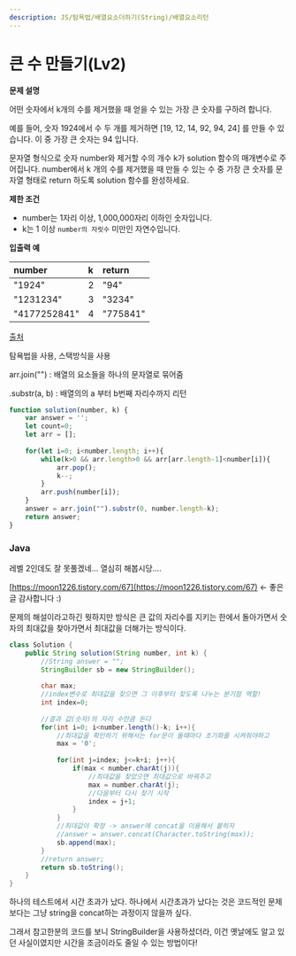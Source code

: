 ```yaml
---
description: JS/탐욕법/배열요소더하기(String)/배열요소리턴
---
```


# 큰 수 만들기\(Lv2\)

**문제 설명**

어떤 숫자에서 k개의 수를 제거했을 때 얻을 수 있는 가장 큰 숫자를 구하려 합니다.

예를 들어, 숫자 1924에서 수 두 개를 제거하면 \[19, 12, 14, 92, 94, 24\] 를 만들 수 있습니다. 이 중 가장 큰 숫자는 94 입니다.

문자열 형식으로 숫자 number와 제거할 수의 개수 k가 solution 함수의 매개변수로 주어집니다. number에서 k 개의 수를 제거했을 때 만들 수 있는 수 중 가장 큰 숫자를 문자열 형태로 return 하도록 solution 함수를 완성하세요.

**제한 조건**

* number는 1자리 이상, 1,000,000자리 이하인 숫자입니다.
* k는 1 이상 `number의 자릿수` 미만인 자연수입니다.

**입출력 예**

| number | k | return |
| :--- | :--- | :--- |
| "1924" | 2 | "94" |
| "1231234" | 3 | "3234" |
| "4177252841" | 4 | "775841" |

[출처](http://hsin.hr/coci/archive/2011_2012/contest4_tasks.pdf)



탐욕법을 사용, 스택방식을 사용

arr.join\(""\) : 배열의 요소들을 하나의 문자열로 묶어줌

.substr\(a, b\) : 배열의의 a 부터 b번째 자리수까지 리턴

```javascript
function solution(number, k) {
    var answer = '';
    let count=0;
    let arr = [];
    
    for(let i=0; i<number.length; i++){
        while(k>0 && arr.length>0 && arr[arr.length-1]<number[i]){
            arr.pop();
            k--;
        }
        arr.push(number[i]);
    }
    answer = arr.join("").substr(0, number.length-k);
    return answer;
}
```



### Java

레벨 2인데도 잘 못풀겠네... 열심히 해봅시당....

[https://moon1226.tistory.com/67](https://moon1226.tistory.com/67) &lt;- 좋은 글 감사합니다 :\)

문제의 해설이라고하긴 뭣하지만 방식은 큰 값의 자리수를 지키는 한에서 돌아가면서 숫자의 최대값을 찾아가면서 최대값을 더해가는 방식이다.

```java
class Solution {
    public String solution(String number, int k) {
        //String answer = "";
        StringBuilder sb = new StringBuilder();
        
        char max;
        //index변수로 최대값을 찾으면 그 이후부터 찾도록 나누는 분기점 역할!
        int index=0;
        
        //결과 값(숫자)의 자리 수만큼 돈다
        for(int i=0; i<number.length()-k; i++){
            //최대값을 확인하기 위해서는 for문이 돌때마다 초기화를 시켜줘야하고
            max = '0';
            
            for(int j=index; j<=k+i; j++){
                if(max < number.charAt(j)){
                    //최대값을 찾았으면 최대값으로 바꿔주고 
                    max = number.charAt(j);
                    //다음부터 다시 찾기 시작
                    index = j+1;
                }
            }
            //최대값이 확정 -> answer에 concat을 이용해서 붙히자
            //answer = answer.concat(Character.toString(max));
            sb.append(max);
        }
        //return answer;
        return sb.toString();
    }
}
```

하나의 테스트에서 시간 초과가 났다. 하나에서 시간초과가 났다는 것은 코드적인 문제보다는 그냥 string을 concat하는 과정이지 않을까 싶다.

그래서 참고한분의 코드를 보니 StringBuilder을 사용하셨더라, 이건 옛날에도 알고 있던 사실이였지만 시간을 조금이라도 줄일 수 있는 방법이다!

